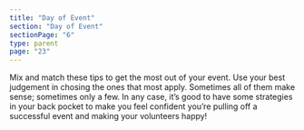 ```yaml
---
title: "Day of Event"
section: "Day of Event"
sectionPage: "6"
type: parent
page: "23"
---
```


Mix and match these tips to get the most out of your event. Use your best judgement in chosing the ones that most apply. Sometimes all of them make sense; sometimes only a few. In any case, it’s good to have some strategies in your back pocket to make you feel confident you’re pulling off a successful event and making your volunteers happy!
